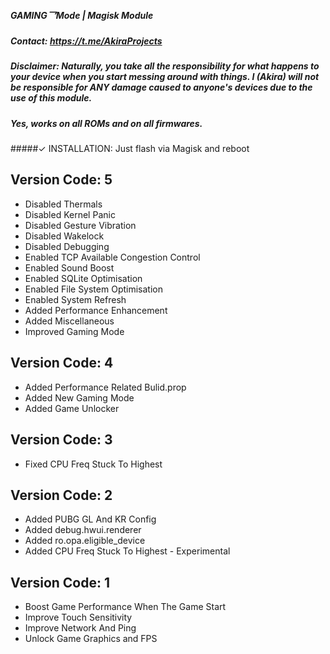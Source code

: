 ##### GAMING乛Mode | Magisk Module

##### Contact: https://t.me/AkiraProjects

##### Disclaimer: Naturally, you take all the responsibility for what happens to your device when you start messing around with things. I (Akira) will not be responsible for ANY damage caused to anyone's devices due to the use of this module.

##### Yes, works on all ROMs and on all firmwares.

#####✓ INSTALLATION: Just flash via Magisk and reboot

## Version Code: 5

- Disabled Thermals
- Disabled Kernel Panic
- Disabled Gesture Vibration
- Disabled Wakelock
- Disabled Debugging
- Enabled TCP Available Congestion Control
- Enabled Sound Boost
- Enabled SQLite Optimisation
- Enabled File System Optimisation
- Enabled System Refresh
- Added Performance Enhancement
- Added Miscellaneous
- Improved Gaming Mode

## Version Code: 4

- Added Performance Related Bulid.prop
- Added New Gaming Mode
- Added Game Unlocker

## Version Code: 3

- Fixed CPU Freq Stuck To Highest

## Version Code: 2

- Added PUBG GL And KR Config
- Added debug.hwui.renderer
- Added ro.opa.eligible_device
- Added CPU Freq Stuck To Highest - Experimental

## Version Code: 1 

- Boost Game Performance When The Game Start
- Improve Touch Sensitivity
- Improve Network And Ping
- Unlock Game Graphics and FPS
